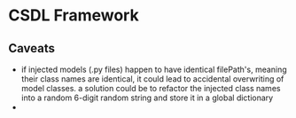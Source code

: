 # CSDL Framework

## Caveats
- if injected models (.py files) happen to have identical filePath's, meaning their 
  class names are identical, it could lead to accidental overwriting of model classes.
  a solution could be to refactor the injected class names into a random 6-digit 
  random string and store it in a global dictionary
- 